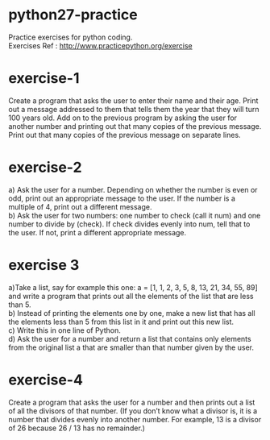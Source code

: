 # python27-practice
Practice exercises for python coding. <br/>
Exercises Ref : http://www.practicepython.org/exercise

exercise-1
==========
Create a program that asks the user to enter their name and their age. Print out a message addressed to them that tells them the year that they will turn 100 years old. Add on to the previous program by asking the user for another number and printing out that many copies of the previous message. Print out that many copies of the previous message on separate lines. 

exercise-2
==========
a) Ask the user for a number. Depending on whether the number is even or odd, print out an appropriate message to the user. If the number is a multiple of 4, print out a different message. <br/>
b) Ask the user for two numbers: one number to check (call it num) and one number to divide by (check). If check divides evenly into num, tell that to the user. If not, print a different appropriate message.

exercise 3
==========
a)Take a list, say for example this one:
  a = [1, 1, 2, 3, 5, 8, 13, 21, 34, 55, 89]
and write a program that prints out all the elements of the list that are less than 5. <br/>
b) Instead of printing the elements one by one, make a new list that has all the elements less than 5 from this list in it and print out this new list.<br/>
c) Write this in one line of Python.<br/>
d) Ask the user for a number and return a list that contains only elements from the original list a that are smaller than that number given by the user.

exercise-4
==========
Create a program that asks the user for a number and then prints out a list of all the divisors of that number.
(If you don’t know what a divisor is, it is a number that divides evenly into another number. For example, 13 is a
divisor of 26 because 26 / 13 has no remainder.)

